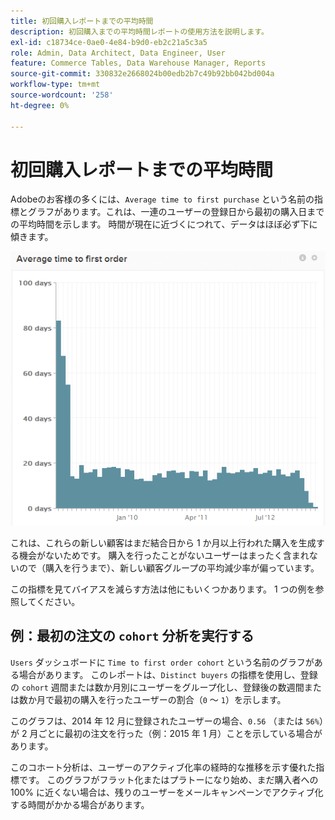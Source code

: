 ```yaml
---
title: 初回購入レポートまでの平均時間
description: 初回購入までの平均時間レポートの使用方法を説明します。
exl-id: c18734ce-0ae0-4e84-b9d0-eb2c21a5c3a5
role: Admin, Data Architect, Data Engineer, User
feature: Commerce Tables, Data Warehouse Manager, Reports
source-git-commit: 330832e2668024b00edb2b7c49b92bb042bd004a
workflow-type: tm+mt
source-wordcount: '258'
ht-degree: 0%

---
```


# 初回購入レポートまでの平均時間

Adobeのお客様の多くには、`Average time to first purchase` という名前の指標とグラフがあります。これは、一連のユーザーの登録日から最初の購入日までの平均時間を示します。 時間が現在に近づくにつれて、データはほぼ必ず下に傾きます。

![ 初回注文までの平均時間 ](../../assets/average-time-to-first-order.png)

これは、これらの新しい顧客はまだ結合日から 1 か月以上行われた購入を生成する機会がないためです。 購入を行ったことがないユーザーはまったく含まれないので（購入を行うまで）、新しい顧客グループの平均減少率が偏っています。

この指標を見てバイアスを減らす方法は他にもいくつかあります。 1 つの例を参照してください。

## 例：最初の注文の `cohort` 分析を実行する

`Users` ダッシュボードに `Time to first order cohort` という名前のグラフがある場合があります。 このレポートは、`Distinct buyers` の指標を使用し、登録の `cohort` 週間または数か月別にユーザーをグループ化し、登録後の数週間または数か月で最初の購入を行ったユーザーの割合（`0` ～ `1`）を示します。

このグラフは、2014 年 12 月に登録されたユーザーの場合、`0.56` （または `56%`）が 2 月ごとに最初の注文を行った（例：2015 年 1 月）ことを示している場合があります。

このコホート分析は、ユーザーのアクティブ化率の経時的な推移を示す優れた指標です。 このグラフがフラット化またはプラトーになり始め、まだ購入者への 100% に近くない場合は、残りのユーザーをメールキャンペーンでアクティブ化する時間がかかる場合があります。
